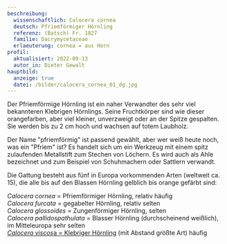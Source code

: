 ```yaml
---
beschreibung:
  wissenschaftlich: Calocera cornea
  deutsch: Pfriemförmiger Hörnling
  referenz: (Batsch) Fr. 1827
  familie: Dacrymycetaceae
  erlaeuterung: cornea = aus Horn
profil:
  aktualisiert: 2022-09-13
  autor_in: Dieter Gewalt
hauptbild:
  anzeige: true
  datei: /bilder/calocera_cornea_01_dg.jpg
---
```

Der Pfriemförmige Hörnling ist ein naher Verwandter des sehr viel bekannteren Klebrigen Hörnlings. Seine Fruchtkörper sind wie dieser orangefarben, aber viel kleiner, unverzweigt oder an der Spitze gespalten. Sie werden bis zu 2 cm hoch und wachsen auf totem Laubholz.

Der Name "pfriemförmig" ist passend gewählt, aber wer weiß heute noch, was ein "Pfriem" ist? Es handelt sich um ein Werkzeug mit einem spitz zulaufenden Metallstift zum Stechen von Löchern. Es wird auch als Ahle bezeichnet und zum Beispiel von Schuhmachern oder Sattlern verwandt.

Die Gattung besteht aus fünf in Europa vorkommenden Arten (weltweit ca. 15), die alle bis auf den Blassen Hörnling gelblich bis orange gefärbt sind:

*Calocera cornea* = Pfriemförmiger Hörnling, relativ häufig\
*Calocera furcata* = gegabelter Hörnling, relativ selten\
*Calocera glossoides* = Zungenförmiger Hörnling, selten\
*Calocera pallidospathulata* = Blasser Hörnling (durchscheinend weißlich), im Mitteleuropa sehr selten\
[*Calocera viscos*a = Klebriger Hörnling](/pilze/calocera-viscosa-klebriger-hörnling) (mit Abstand größte Art) häufig